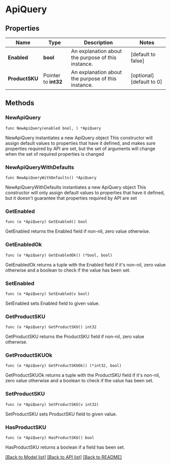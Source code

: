# ApiQuery

## Properties

Name | Type | Description | Notes
------------ | ------------- | ------------- | -------------
**Enabled** | **bool** | An explanation about the purpose of this instance. | [default to false]
**ProductSKU** | Pointer to **int32** | An explanation about the purpose of this instance. | [optional] [default to 0]

## Methods

### NewApiQuery

`func NewApiQuery(enabled bool, ) *ApiQuery`

NewApiQuery instantiates a new ApiQuery object
This constructor will assign default values to properties that have it defined,
and makes sure properties required by API are set, but the set of arguments
will change when the set of required properties is changed

### NewApiQueryWithDefaults

`func NewApiQueryWithDefaults() *ApiQuery`

NewApiQueryWithDefaults instantiates a new ApiQuery object
This constructor will only assign default values to properties that have it defined,
but it doesn't guarantee that properties required by API are set

### GetEnabled

`func (o *ApiQuery) GetEnabled() bool`

GetEnabled returns the Enabled field if non-nil, zero value otherwise.

### GetEnabledOk

`func (o *ApiQuery) GetEnabledOk() (*bool, bool)`

GetEnabledOk returns a tuple with the Enabled field if it's non-nil, zero value otherwise
and a boolean to check if the value has been set.

### SetEnabled

`func (o *ApiQuery) SetEnabled(v bool)`

SetEnabled sets Enabled field to given value.


### GetProductSKU

`func (o *ApiQuery) GetProductSKU() int32`

GetProductSKU returns the ProductSKU field if non-nil, zero value otherwise.

### GetProductSKUOk

`func (o *ApiQuery) GetProductSKUOk() (*int32, bool)`

GetProductSKUOk returns a tuple with the ProductSKU field if it's non-nil, zero value otherwise
and a boolean to check if the value has been set.

### SetProductSKU

`func (o *ApiQuery) SetProductSKU(v int32)`

SetProductSKU sets ProductSKU field to given value.

### HasProductSKU

`func (o *ApiQuery) HasProductSKU() bool`

HasProductSKU returns a boolean if a field has been set.


[[Back to Model list]](../README.md#documentation-for-models) [[Back to API list]](../README.md#documentation-for-api-endpoints) [[Back to README]](../README.md)


